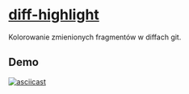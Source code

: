 # [diff-highlight](https://github.com/git/git/blob/master/contrib/diff-highlight/README)
Kolorowanie zmienionych fragmentów w diffach git.

## Demo
[![asciicast](https://asciinema.org/a/252725.svg)](https://asciinema.org/a/252725)
